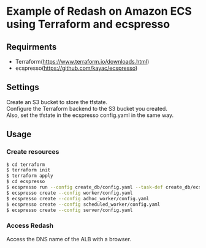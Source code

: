 # Example of Redash on Amazon ECS using Terraform and ecspresso

## Requirments
- Terraform(https://www.terraform.io/downloads.html)
- ecspresso(https://github.com/kayac/ecspresso)

## Settings
Create an S3 bucket to store the tfstate.  
Configure the Terraform backend to the S3 bucket you created.  
Also, set the tfstate in the ecspresso config.yaml in the same way.

## Usage

### Create resources

```sh
$ cd terraform
$ terraform init
$ terraform apply
$ cd ecspresso
$ ecspresso run --config create_db/config.yaml --task-def create_db/ecs-task-def.json
$ ecspresso create --config worker/config.yaml
$ ecspresso create --config adhoc_worker/config.yaml
$ ecspresso create --config scheduled_worker/config.yaml
$ ecspresso create --config server/config.yaml
```

### Access Redash
Access the DNS name of the ALB with a browser.
